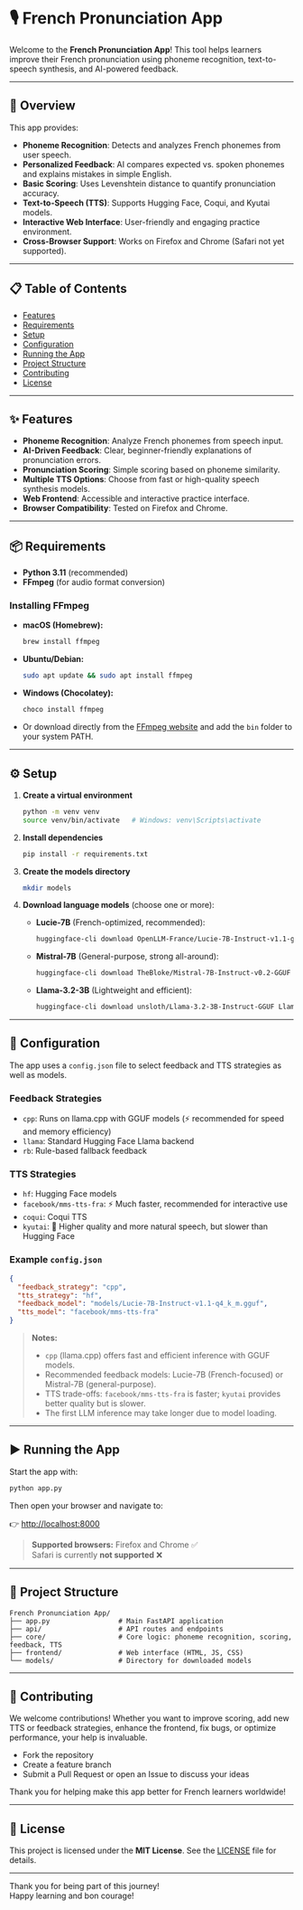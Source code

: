 # 🎙️ French Pronunciation App

Welcome to the **French Pronunciation App**! This tool helps learners improve their French pronunciation using phoneme recognition, text-to-speech synthesis, and AI-powered feedback.

---

## 🚀 Overview

This app provides:

- **Phoneme Recognition**: Detects and analyzes French phonemes from user speech.
- **Personalized Feedback**: AI compares expected vs. spoken phonemes and explains mistakes in simple English.
- **Basic Scoring**: Uses Levenshtein distance to quantify pronunciation accuracy.
- **Text-to-Speech (TTS)**: Supports Hugging Face, Coqui, and Kyutai models.
- **Interactive Web Interface**: User-friendly and engaging practice environment.
- **Cross-Browser Support**: Works on Firefox and Chrome (Safari not yet supported).

---

## 📋 Table of Contents

- [Features](#-features)
- [Requirements](#-requirements)
- [Setup](#-setup)
- [Configuration](#-configuration)
- [Running the App](#-running-the-app)
- [Project Structure](#-project-structure)
- [Contributing](#-contributing)
- [License](#-license)

---

## ✨ Features

- **Phoneme Recognition**: Analyze French phonemes from speech input.
- **AI-Driven Feedback**: Clear, beginner-friendly explanations of pronunciation errors.
- **Pronunciation Scoring**: Simple scoring based on phoneme similarity.
- **Multiple TTS Options**: Choose from fast or high-quality speech synthesis models.
- **Web Frontend**: Accessible and interactive practice interface.
- **Browser Compatibility**: Tested on Firefox and Chrome.

---

## 📦 Requirements

- **Python 3.11** (recommended)
- **FFmpeg** (for audio format conversion)

### Installing FFmpeg

- **macOS (Homebrew):**

  ```bash
  brew install ffmpeg
  ```

- **Ubuntu/Debian:**

  ```bash
  sudo apt update && sudo apt install ffmpeg
  ```

- **Windows (Chocolatey):**

  ```bash
  choco install ffmpeg
  ```

- Or download directly from the [FFmpeg website](https://ffmpeg.org/) and add the `bin` folder to your system PATH.

---

## ⚙️ Setup

1. **Create a virtual environment**

   ```bash
   python -m venv venv
   source venv/bin/activate   # Windows: venv\Scripts\activate
   ```

2. **Install dependencies**

   ```bash
   pip install -r requirements.txt
   ```

3. **Create the models directory**

   ```bash
   mkdir models
   ```

4. **Download language models** (choose one or more):

   - **Lucie-7B** (French-optimized, recommended):

     ```bash
     huggingface-cli download OpenLLM-France/Lucie-7B-Instruct-v1.1-gguf Lucie-7B-Instruct-v1.1-q4_k_m.gguf --local-dir models --local-dir-use-symlinks False
     ```

   - **Mistral-7B** (General-purpose, strong all-around):

     ```bash
     huggingface-cli download TheBloke/Mistral-7B-Instruct-v0.2-GGUF mistral-7b-instruct-v0.2.Q5_K_M.gguf --local-dir models --local-dir-use-symlinks False
     ```

   - **Llama-3.2-3B** (Lightweight and efficient):

     ```bash
     huggingface-cli download unsloth/Llama-3.2-3B-Instruct-GGUF Llama-3.2-3B-Instruct-Q5_K_S.gguf --local-dir models --local-dir-use-symlinks False
     ```

---

## 🔧 Configuration

The app uses a `config.json` file to select feedback and TTS strategies as well as models.

### Feedback Strategies

- `cpp`: Runs on llama.cpp with GGUF models (⚡ recommended for speed and memory efficiency)
- `llama`: Standard Hugging Face Llama backend
- `rb`: Rule-based fallback feedback

### TTS Strategies

- `hf`: Hugging Face models
- `facebook/mms-tts-fra`: ⚡ Much faster, recommended for interactive use
- `coqui`: Coqui TTS
- `kyutai`: 🎵 Higher quality and more natural speech, but slower than Hugging Face

### Example `config.json`

```json
{
  "feedback_strategy": "cpp",
  "tts_strategy": "hf",
  "feedback_model": "models/Lucie-7B-Instruct-v1.1-q4_k_m.gguf",
  "tts_model": "facebook/mms-tts-fra"
}
```

> **Notes:**
> - `cpp` (llama.cpp) offers fast and efficient inference with GGUF models.
> - Recommended feedback models: Lucie-7B (French-focused) or Mistral-7B (general-purpose).
> - TTS trade-offs: `facebook/mms-tts-fra` is faster; `kyutai` provides better quality but is slower.
> - The first LLM inference may take longer due to model loading.

---

## ▶️ Running the App

Start the app with:

```bash
python app.py
```

Then open your browser and navigate to:

👉 [http://localhost:8000](http://localhost:8000)

> **Supported browsers:** Firefox and Chrome ✅  
> Safari is currently **not supported** ❌

---

## 📂 Project Structure

```
French Pronunciation App/
├── app.py                 # Main FastAPI application
├── api/                   # API routes and endpoints
├── core/                  # Core logic: phoneme recognition, scoring, feedback, TTS
├── frontend/              # Web interface (HTML, JS, CSS)
└── models/                # Directory for downloaded models
```

---

## 🤝 Contributing

We welcome contributions! Whether you want to improve scoring, add new TTS or feedback strategies, enhance the frontend, fix bugs, or optimize performance, your help is invaluable.

- Fork the repository
- Create a feature branch
- Submit a Pull Request or open an Issue to discuss your ideas

Thank you for helping make this app better for French learners worldwide!

---

## 📄 License

This project is licensed under the **MIT License**. See the [LICENSE](LICENSE) file for details.

---

Thank you for being part of this journey!  
Happy learning and bon courage!
